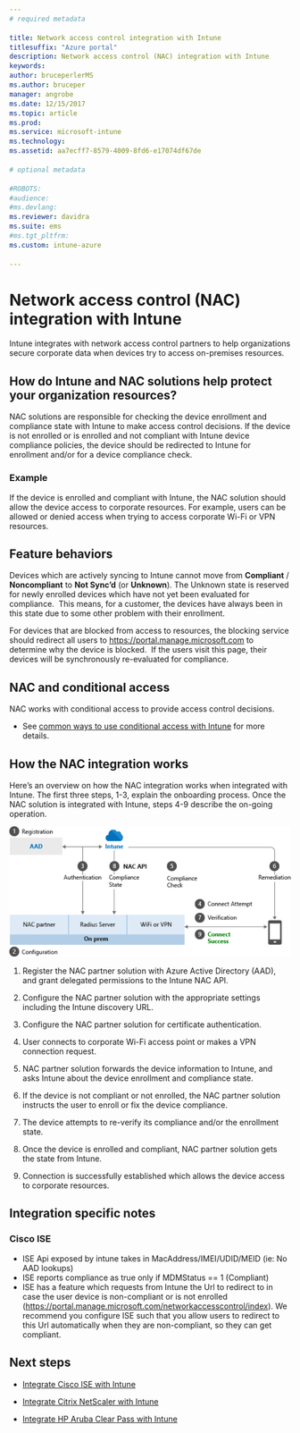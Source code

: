 ```yaml
---
# required metadata

title: Network access control integration with Intune
titlesuffix: "Azure portal"
description: Network access control (NAC) integration with Intune
keywords:
author: bruceperlerMS
ms.author: bruceper
manager: angrobe
ms.date: 12/15/2017
ms.topic: article
ms.prod:
ms.service: microsoft-intune
ms.technology:
ms.assetid: aa7ecff7-8579-4009-8fd6-e17074df67de

# optional metadata

#ROBOTS:
#audience:
#ms.devlang:
ms.reviewer: davidra
ms.suite: ems
#ms.tgt_pltfrm:
ms.custom: intune-azure

---
```


# Network access control (NAC) integration with Intune

Intune integrates with network access control partners to help organizations secure corporate data when devices try to access on-premises resources.

## How do Intune and NAC solutions help protect your organization resources?

NAC solutions are responsible for checking the device enrollment and compliance state with Intune to make access control decisions. If the device is not enrolled or is enrolled and not compliant with Intune device compliance policies, the device should be redirected to Intune for enrollment and/or for a device compliance check.

### Example

If the device is enrolled and compliant with Intune, the NAC solution should allow the device access to corporate resources. For example, users can be allowed or denied access when trying to access corporate Wi-Fi or VPN resources.

## Feature behaviors

Devices which are actively syncing to Intune cannot move from **Compliant** / **Noncompliant** to **Not Sync’d** (or **Unknown**). The Unknown state is reserved for newly enrolled devices which have not yet been evaluated for compliance.  This means, for a customer, the devices have always been in this state due to some other problem with their enrollment.

For devices that are blocked from access to resources, the blocking service should redirect all users to https://portal.manage.microsoft.com to determine why the device is blocked.  If the users visit this page, their devices will be synchronously re-evaluated for compliance.

## NAC and conditional access

NAC works with conditional access to provide access control decisions.

- See [common ways to use conditional access with Intune](conditional-access-intune-common-ways-use.md) for more details.

## How the NAC integration works

Here’s an overview on how the NAC integration works when integrated with Intune. The first three steps, 1-3, explain the onboarding process. Once the NAC solution is integrated with Intune, steps 4-9 describe the on-going operation.

![How NAC works with Intune](./media/ca-intune-common-ways-2.png)

1. Register the NAC partner solution with Azure Active Directory (AAD), and grant delegated permissions to the Intune NAC API.

2. Configure the NAC partner solution with the appropriate settings including the Intune discovery URL.

3. Configure the NAC partner solution for certificate authentication.

4. User connects to corporate Wi-Fi access point or makes a VPN connection request.

5. NAC partner solution forwards the device information to Intune, and asks Intune about the device enrollment and compliance state.

6. If the device is not compliant or not enrolled, the NAC partner solution instructs the user to enroll or fix the device compliance.

7. The device attempts to re-verify its compliance and/or the enrollment state.

8. Once the device is enrolled and compliant, NAC partner solution gets the state from Intune.

9. Connection is successfully established which allows the device access to corporate resources.

## Integration specific notes

### Cisco ISE

 - ISE Api exposed by intune takes in MacAddress/IMEI/UDID/MEID (ie: No AAD lookups)
 - ISE reports compliance as true only if MDMStatus == 1 (Compliant)
 - ISE has a feature which requests from Intune the Url to redirect to in case the user device is non-compliant or is not enrolled (https://portal.manage.microsoft.com/networkaccesscontrol/index). We recommend you configure ISE such that you allow users to redirect to this Url automatically when they are non-compliant, so they can get compliant.

## Next steps

-   [Integrate Cisco ISE with Intune](http://www.cisco.com/c/en/us/td/docs/security/ise/2-1/admin_guide/b_ise_admin_guide_21/b_ise_admin_guide_20_chapter_01000.html)

-   [Integrate Citrix NetScaler with Intune](http://docs.citrix.com/en-us/netscaler-gateway/12/microsoft-intune-integration/configuring-network-access-control-device-check-for-netscaler-gateway-virtual-server-for-single-factor-authentication-deployment.html)

-   [Integrate HP Aruba Clear Pass with Intune](https://support.arubanetworks.com/Documentation/tabid/77/DMXModule/512/Command/Core_Download/Default.aspx?EntryId=23757)
